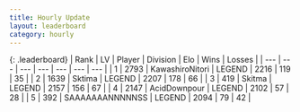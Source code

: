 ```yaml
---
title: Hourly Update
layout: leaderboard
category: hourly
---
```


{: .leaderboard}
| Rank | LV | Player | Division | Elo | Wins | Losses |
| --- | --- | --- | --- | --- | --- | --- |
| <span data-change="0">1</span> | 2793 | <span title="ID: 164871">KawashiroNitori</span> | LEGEND | <span data-change="-7">2216</span> | <span data-change="3">119</span> | <span data-change="1">35</span> |
| <span data-change="0">2</span> | 1639 | <span title="ID: 353063">Sktima</span> | LEGEND | <span data-change="0">2207</span> | <span data-change="0">178</span> | <span data-change="0">66</span> |
| <span data-change="0">3</span> | 419 | <span title="ID: 402846">Skitma</span> | LEGEND | <span data-change="0">2157</span> | <span data-change="0">156</span> | <span data-change="0">67</span> |
| <span data-change="0">4</span> | 2147 | <span title="ID: 304661">AcidDownpour</span> | LEGEND | <span data-change="0">2102</span> | <span data-change="0">57</span> | <span data-change="0">28</span> |
| <span data-change="0">5</span> | 392 | <span title="ID: 174294">SAAAAAAANNNNNSS</span> | LEGEND | <span data-change="0">2094</span> | <span data-change="0">79</span> | <span data-change="0">42</span> |
